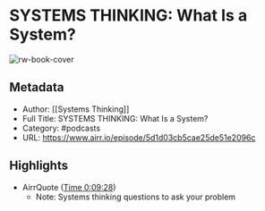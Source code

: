 # SYSTEMS THINKING: What Is a System?

![rw-book-cover](https://storage.pinecast.net/podcasts/covers/7fc4bbf7-b7a9-41ca-a10a-11c7455afe47/katieacc.jpg)

## Metadata
- Author: [[Systems Thinking]]
- Full Title: SYSTEMS THINKING: What Is a System?
- Category: #podcasts
- URL: https://www.airr.io/episode/5d1d03cb5cae25de51e2096c

## Highlights
- AirrQuote ([Time 0:09:28](https://www.airr.io/quote/600fbe7abe59650411dab49b))
    - Note: Systems thinking questions to ask your problem
